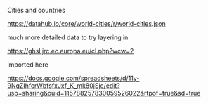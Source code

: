 Cities and countries

https://datahub.io/core/world-cities/r/world-cities.json

much more detailed data to try layering in

https://ghsl.jrc.ec.europa.eu/cl.php?wcw=2

imported here

https://docs.google.com/spreadsheets/d/11y-9NqZIhfcrWbfsfxJxf_K_mk80jSjc/edit?usp=sharing&ouid=115788257830059526022&rtpof=true&sd=true
